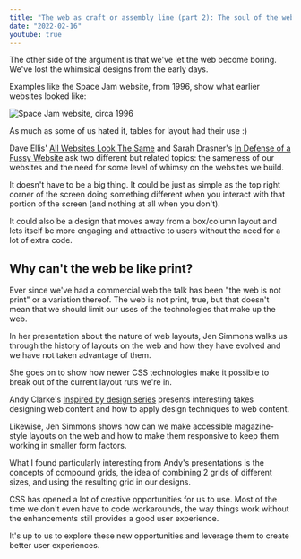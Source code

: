 ```yaml
---
title: "The web as craft or assembly line (part 2): The soul of the web"
date: "2022-02-16"
youtube: true
---
```


The other side of the argument is that we've let the web become boring. We've lost the whimsical designs from the early days.

Examples like the Space Jam website, from 1996, show what earlier websites looked like:

![Space Jam website, circa 1996](/images/2022/02/space-jam-website.jpeg)

As much as some of us hated it, tables for layout had their use :)

Dave Ellis' [All Websites Look The Same](http://www.novolume.co.uk/blog/all-websites-look-the-same/) and Sarah Drasner's [In Defense of a Fussy Website](https://css-tricks.com/in-defense-of-a-fussy-website/) ask two different but related topics: the sameness of our websites and the need for some level of whimsy on the websites we build.

It doesn't have to be a big thing. It could be just as simple as the top right corner of the screen doing something different when you interact with that portion of the screen (and nothing at all when you don't).

It could also be a design that moves away from a box/column layout and lets itself be more engaging and attractive to users without the need for a lot of extra code.

## Why can't the web be like print?

Ever since we've had a commercial web the talk has been "the web is not print" or a variation thereof. The web is not print, true, but that doesn't mean that we should limit our uses of the technologies that make up the web.

<lite-youtube videoid="kRYrbcGWjzU"></lite-youtube>

In her presentation about the nature of web layouts, Jen Simmons walks us through the history of layouts on the web and how they have evolved and we have not taken advantage of them.

She goes on to show how newer CSS technologies make it possible to break out of the current layout ruts we're in.

Andy Clarke's [Inspired by design series](https://www.smashingmagazine.com/author/andy-clarke/) presents interesting takes designing web content and how to apply design techniques to web content.

<lite-youtube videoid="eUeoLUjOUHw"></lite-youtube>

Likewise, Jen Simmons shows how can we make accessible magazine-style layouts on the web and how to make them responsive to keep them working in smaller form factors.

<lite-youtube videoid="OxrsO4aIjyc"></lite-youtube>

What I found particularly interesting from Andy's presentations is the concepts of compound grids, the idea of combining 2 grids of different sizes, and using the resulting grid in our designs.

CSS has opened a lot of creative opportunities for us to use. Most of the time we don't even have to code workarounds, the way things work without the enhancements still provides a good user experience.

It's up to us to explore these new opportunities and leverage them to create better user experiences.
